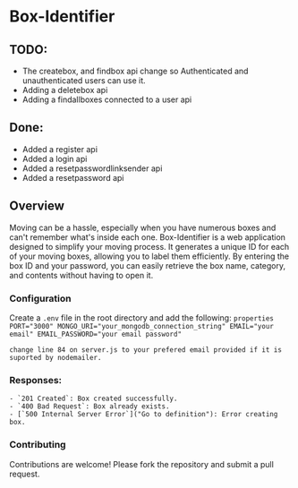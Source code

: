 # Box-Identifier

## TODO:
- The createbox, and findbox api change so Authenticated and unauthenticated users can use it.
- Adding a deletebox api
- Adding a findallboxes connected to a user api 

## Done:
- Added a register api
- Added a login api
- Added a resetpasswordlinksender api
- Added a resetpassword api

## Overview
Moving can be a hassle, especially when you have numerous boxes and can't remember what's inside each one. Box-Identifier is a web application designed to simplify your moving process. It generates a unique ID for each of your moving boxes, allowing you to label them efficiently. By entering the box ID and your password, you can easily retrieve the box name, category, and contents without having to open it.

### Configuration
Create a `.env` file in the root directory and add the following:
    ```properties
    PORT="3000"
    MONGO_URI="your_mongodb_connection_string"
    EMAIL="your email"
    EMAIL_PASSWORD="your email password"
    ```

    change line 84 on server.js to your prefered email provided if it is suported by nodemailer.

### **Responses**:
    - `201 Created`: Box created successfully.
    - `400 Bad Request`: Box already exists.
    - [`500 Internal Server Error`]("Go to definition"): Error creating box.

### Contributing
Contributions are welcome! Please fork the repository and submit a pull request.

